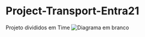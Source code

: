 # Project-Transport-Entra21
Projeto divididos em Time 
![Diagrama em branco](https://user-images.githubusercontent.com/26698699/174465934-3d1b3ebe-7be1-40db-981c-267f24f76154.png)
